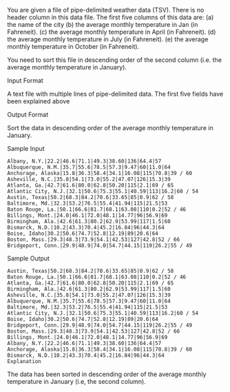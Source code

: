 You are given a file of pipe-delimited weather data (TSV). There is no header column in this data file. The first five columns of this data are: (a) the name of the city (b) the average monthly temperature in Jan (in Fahreneit). (c) the average monthly temperature in April (in Fahreneit). (d) the average monthly temperature in July (in Fahreneit). (e) the average monthly temperature in October (in Fahreneit).

You need to sort this file in descending order of the second column (i.e. the average monthly temperature in January).

Input Format

A text file with multiple lines of pipe-delimited data. The first five fields have been explained above

Output Format

Sort the data in descending order of the average monthly temperature in January.

Sample Input
```
Albany, N.Y.|22.2|46.6|71.1|49.3|38.60|136|64.4|57
Albuquerque, N.M.|35.7|55.6|78.5|57.3|9.47|60|11.0|64
Anchorage, Alaska|15.8|36.3|58.4|34.1|16.08|115|70.8|39 / 60
Asheville, N.C.|35.8|54.1|73.0|55.2|47.07|126|15.3|39
Atlanta, Ga.|42.7|61.6|80.0|62.8|50.20|115|2.1|69 / 65
Atlantic City, N.J.|32.1|50.6|75.3|55.1|40.59|113|16.2|60 / 54
Austin, Texas|50.2|68.3|84.2|70.6|33.65|85|0.9|62 / 58
Baltimore, Md.|32.3|53.2|76.5|55.4|41.94|115|21.5|53
Baton Rouge, La.|50.1|66.6|81.7|68.1|63.08|110|0.2|52 / 46
Billings, Mont.|24.0|46.1|72.0|48.1|14.77|96|56.9|69
Birmingham, Ala.|42.6|61.3|80.2|62.9|53.99|117|1.5|60
Bismarck, N.D.|10.2|43.3|70.4|45.2|16.84|96|44.3|64
Boise, Idaho|30.2|50.6|74.7|52.8|12.19|89|20.6|64
Boston, Mass.|29.3|48.3|73.9|54.1|42.53|127|42.8|52 / 66
Bridgeport, Conn.|29.9|48.9|74.0|54.7|44.15|119|26.2|55 / 49
```

Sample Output
```
Austin, Texas|50.2|68.3|84.2|70.6|33.65|85|0.9|62 / 58
Baton Rouge, La.|50.1|66.6|81.7|68.1|63.08|110|0.2|52 / 46
Atlanta, Ga.|42.7|61.6|80.0|62.8|50.20|115|2.1|69 / 65
Birmingham, Ala.|42.6|61.3|80.2|62.9|53.99|117|1.5|60
Asheville, N.C.|35.8|54.1|73.0|55.2|47.07|126|15.3|39
Albuquerque, N.M.|35.7|55.6|78.5|57.3|9.47|60|11.0|64
Baltimore, Md.|32.3|53.2|76.5|55.4|41.94|115|21.5|53
Atlantic City, N.J.|32.1|50.6|75.3|55.1|40.59|113|16.2|60 / 54
Boise, Idaho|30.2|50.6|74.7|52.8|12.19|89|20.6|64
Bridgeport, Conn.|29.9|48.9|74.0|54.7|44.15|119|26.2|55 / 49
Boston, Mass.|29.3|48.3|73.9|54.1|42.53|127|42.8|52 / 66
Billings, Mont.|24.0|46.1|72.0|48.1|14.77|96|56.9|69
Albany, N.Y.|22.2|46.6|71.1|49.3|38.60|136|64.4|57
Anchorage, Alaska|15.8|36.3|58.4|34.1|16.08|115|70.8|39 / 60
Bismarck, N.D.|10.2|43.3|70.4|45.2|16.84|96|44.3|64
Explanation
```
The data has been sorted in descending order of the average monthly temperature in January (i.e, the second column).

